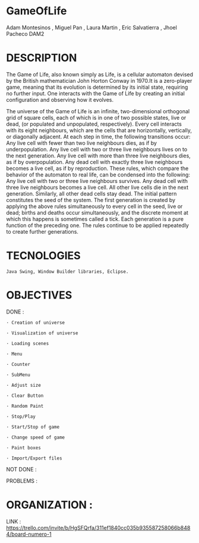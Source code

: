 # GameOfLife
Adam Montesinos , Miguel Pan , Laura Martin , Eric Salvatierra , Jhoel Pacheco DAM2


# DESCRIPTION 

  The Game of Life, also known simply as Life, is a cellular automaton devised by the British mathematician John Horton Conway in 1970.It is a zero-player game,     meaning that its evolution is determined by its initial state, requiring no further input. One interacts with the Game of Life by creating an initial configuration and observing how it evolves. 
  
  The universe of the Game of Life is an infinite, two-dimensional orthogonal grid of square cells, each of which is in one of two possible states, live or dead, (or populated and unpopulated, respectively). Every cell interacts with its eight neighbours, which are the cells that are horizontally, vertically, or diagonally adjacent. At each step in time, the following transitions occur:
Any live cell with fewer than two live neighbours dies, as if by underpopulation.
Any live cell with two or three live neighbours lives on to the next generation.
Any live cell with more than three live neighbours dies, as if by overpopulation.
Any dead cell with exactly three live neighbours becomes a live cell, as if by reproduction.
These rules, which compare the behavior of the automaton to real life, can be condensed into the following:
Any live cell with two or three live neighbours survives.
Any dead cell with three live neighbours becomes a live cell.
All other live cells die in the next generation. Similarly, all other dead cells stay dead.
The initial pattern constitutes the seed of the system. The first generation is created by applying the above rules simultaneously to every cell in the seed, live or dead; births and deaths occur simultaneously, and the discrete moment at which this happens is sometimes called a tick. Each generation is a pure function of the preceding one. The rules continue to be applied repeatedly to create further generations.



# TECNOLOGIES

	Java Swing, Window Builder libraries, Eclipse.


# OBJECTIVES



  DONE : 
  
 	· Creation of universe		
	
	· Visualization of universe
	
	· Loading scenes
	
	· Menu
	
	· Counter
	
	· SubMenu
	
	· Adjust size
	
	· Clear Button
	
	· Random Paint
	
	· Stop/Play
	
	· Start/Stop of game
	
  	· Change speed of game
		
	· Paint boxes
	
	· Import/Export files
	
	
  NOT DONE :
	
  
  PROBLEMS : 

  
  
# ORGANIZATION :


LINK : https://trello.com/invite/b/HgSFQrfa/311ef1840cc035b935587258066b8484/board-numero-1

